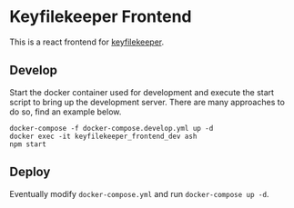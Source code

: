 # Keyfilekeeper Frontend
This is a react frontend for [keyfilekeeper](https://github.com/manzari/keyfilekeeper).

## Develop
Start the docker container used for development and execute the start script to bring up the development server.
There are many approaches to do so, find an example below.
```
docker-compose -f docker-compose.develop.yml up -d
docker exec -it keyfilekeeper_frontend_dev ash
npm start
```

## Deploy
Eventually modify `docker-compose.yml` and run `docker-compose up -d`.